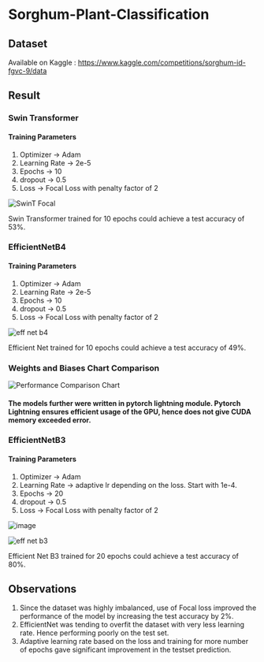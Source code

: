 # Sorghum-Plant-Classification

## Dataset
Available on Kaggle : https://www.kaggle.com/competitions/sorghum-id-fgvc-9/data

## Result

### Swin Transformer

#### Training Parameters
1. Optimizer -> Adam
2. Learning Rate -> 2e-5
3. Epochs -> 10
4. dropout -> 0.5
5. Loss -> Focal Loss with penalty factor of 2

![SwinT Focal](https://user-images.githubusercontent.com/45042726/161034604-b42265b3-8d2f-4509-b184-64b788badf89.jpg)

Swin Transformer trained for 10 epochs could achieve a test accuracy of 53%.

### EfficientNetB4

#### Training Parameters
1. Optimizer -> Adam
2. Learning Rate -> 2e-5
3. Epochs -> 10
4. dropout -> 0.5
5. Loss -> Focal Loss with penalty factor of 2

![eff net b4](https://user-images.githubusercontent.com/45042726/161035854-550be355-7f81-471e-96cf-ce1586d633ad.jpg)

Efficient Net trained for 10 epochs could achieve a test accuracy of 49%.

### Weights and Biases Chart Comparison
![Performance Comparison Chart](https://user-images.githubusercontent.com/45042726/161035988-1d08fd15-8d4e-46c7-ab51-a379133a8757.png)

#### The models further were written in pytorch lightning module. Pytorch Lightning ensures efficient usage of the GPU, hence does not give CUDA memory exceeded error.

### EfficientNetB3

#### Training Parameters
1. Optimizer -> Adam
2. Learning Rate -> adaptive lr depending on the loss. Start with 1e-4.
3. Epochs -> 20
4. dropout -> 0.5
5. Loss -> Focal Loss with penalty factor of 2

![image](https://user-images.githubusercontent.com/45042726/161562522-913af5c7-11a2-4acb-ac64-57fc24018238.png)

![eff net b3](https://user-images.githubusercontent.com/45042726/161560275-29615bc7-5f83-4dde-8e89-e947c6eb706f.png)

Efficient Net B3 trained for 20 epochs could achieve a test accuracy of 80%.

## Observations
1. Since the dataset was highly imbalanced, use of Focal loss improved the performance of the model by increasing the test accuracy by 2%.
2. EfficientNet was tending to overfit the dataset with very less learning rate. Hence performing poorly on the test set.
3. Adaptive learning rate based on the loss and training for more number of epochs gave significant improvement in the testset prediction.

